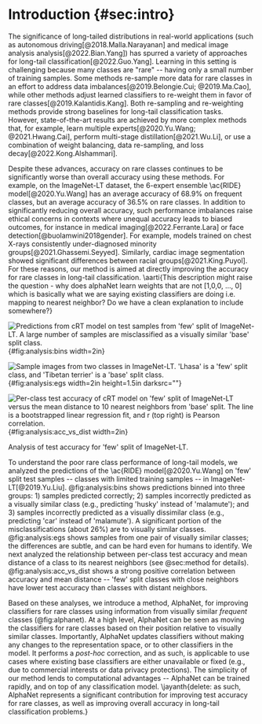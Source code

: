 # Introduction {#sec:intro}

The significance of long-tailed distributions in real-world applications (such
as autonomous driving[@2018.Malla.Narayanan] and medical image analysis
analysis[@2022.Bian.Yang]) has spurred a variety of approaches for long-tail
classification[@2022.Guo.Yang]. Learning in this setting is challenging
because many classes are "rare" -- having only a small number of training
samples. Some methods re-sample more data for rare classes in an effort to
address data imbalances[@2019.Belongie.Cui; @2019.Ma.Cao], while other methods
adjust learned classifiers to re-weight them in favor of rare
classes[@2019.Kalantidis.Kang]. Both re-sampling and re-weighting methods
provide strong baselines for long-tail classification tasks. However,
state-of-the-art results are achieved by more complex methods that, for
example, learn multiple experts[@2020.Yu.Wang; @2021.Hwang.Cai], perform
multi-stage distillation[@2021.Wu.Li], or use a combination of weight
balancing, data re-sampling, and loss decay[@2022.Kong.Alshammari].

Despite these advances, accuracy on rare classes continues to be significantly
worse than overall accuracy using these methods. For example, on the
ImageNet-LT dataset, the 6-expert ensemble \ac{RIDE} model[@2020.Yu.Wang] has
an average accuracy of 68.9\% on frequent classes, but an average accuracy of
36.5\% on rare classes. In addition to significantly reducing overall accuracy,
such performance imbalances raise ethical concerns in contexts where unequal
accuracy leads to biased outcomes, for instance in medical
imaging[@2022.Ferrante.Lara] or face detection[@buolamwini2018gender]. For
example, models trained on chest X-rays consistently under-diagnosed minority
groups[@2021.Ghassemi.Seyyed]. Similarly, cardiac image segmentation showed
significant differences between racial groups[@2021.King.Puyol]. For these
reasons, our method is aimed at directly improving the accuracy for rare
classes in long-tail classification. \aarti{This description might raise the
question - why does alphaNet learn weights that are not [1,0,0, ..., 0] which
is basically what we are saying existing classifiers are doing i.e. mapping to
nearest neighbor? Do we have a clean explanation to include somewhere?}

<div id="fig:analysis">

![Predictions from cRT model on test samples from 'few' split of ImageNet-LT. A
large number of samples are misclassified as a visually similar 'base' split
class.](figures/pred_counts_imagenetlt_crt_baseline){#fig:analysis:bins
width=2in}

![Sample images from two classes in ImageNet-LT. 'Lhasa' is a 'few' split
class, and 'Tibetan terrier' is a 'base' split
class.](figures/doggies.png){#fig:analysis:egs width=2in height=1.5in darksrc=""}

![Per-class test accuracy of cRT model on 'few' split of ImageNet-LT versus the
mean distance to 10 nearest neighbors from 'base' split. The line is a
bootstrapped linear regression fit, and $r$ (top right) is Pearson
correlation.](figures/cls_acc_vs_nndist_imagenetlt_crt_baseline){#fig:analysis:acc_vs_dist width=2in}

Analysis of test accuracy for 'few' split of ImageNet-LT.
</div>

To understand the poor rare class performance of long-tail models, we analyzed
the predictions of the \ac{RIDE} model[@2020.Yu.Wang] on 'few' split test
samples -- classes with limited training samples -- in ImageNet-LT[@2019.Yu.Liu].
@fig:analysis:bins shows predictions binned into three groups: 1) samples
predicted correctly; 2) samples incorrectly predicted as a visually similar
class (e.g., predicting 'husky' instead of 'malamute'); and 3) samples
incorrectly predicted as a visually dissimilar class (e.g., predicting 'car'
instead of 'malamute'). A significant portion of the misclassifications (about
26\%) are to visually similar classes. @fig:analysis:egs shows samples from one
pair of visually similar classes; the differences are subtle, and can be hard
even for humans to identify. We next analyzed the relationship between
per-class test accuracy and mean distance of a class to its nearest neighbors
(see @sec:method for details). @fig:analysis:acc_vs_dist shows a
strong positive correlation between accuracy and mean distance -- 'few' split
classes with close neighbors have lower test accuracy than classes with distant
neighbors.

Based on these analyses, we introduce a method, AlphaNet, for improving
classifiers for rare classes using information from visually similar _frequent_
classes (@fig:alphanet). At a high level, AlphaNet can be seen as moving the
classifiers for rare classes based on their position relative to visually
similar classes. Importantly, AlphaNet updates classifiers without making any
changes to the representation space, or to other classifiers in the model. It
performs a _post-hoc_ correction, and as such, is applicable to use cases where
existing base classifiers are either unavailable or fixed (e.g., due to
commercial interests or data privacy protections). The simplicity of our method
lends to computational advantages -- AlphaNet can be trained rapidly, and on
top of any classification model. \jayanth{delete: as such, AlphaNet represents a
significant contribution for improving test accuracy for rare classes, as well
as improving overall accuracy in long-tail classification problems.}
